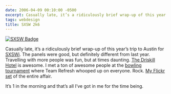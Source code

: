 ```yaml
---
date: 2006-04-09 00:10:00 -0500
excerpt: Casually late, it’s a ridiculously brief wrap-up of this year’s trip to Austin for SXSWi.
tags: webdesign
title: SXSW 2k6
---
```


[![SXSW Badge](http://static.flickr.com/47/110745097_c49a9e6b8c_m.jpg)](http://flickr.com/photos/jgarber/110745097/)

Casually late, it’s a ridiculously brief wrap-up of this year’s trip to Austin for [SXSWi](http://2006.sxsw.com/interactive/). The panels were good, but definitely different from last year. Travelling with more people was fun, but at times daunting. [The Driskill Hotel](http://www.driskillhotel.com/) is awesome. I met a ton of awesome people at the [bowling tournament](http://bowling.avalonstar.com/) where Team Refresh whooped up on everyone. Rock. [My Flickr set](http://flickr.com/photos/jgarber/sets/72057594079478628/) of the entire affair.

It’s 1 in the morning and that’s all I’ve got in me for the time being.